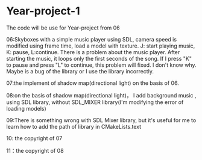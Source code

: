 # Year-project-1

The code will be use for Year-project from 06 

06:Skyboxes with a simple music player using SDL, camera speed is modified using frame time, load a model with texture. J: start playing music, K: pause, L:continue. There is a problem about the music player. After starting the music, it loops only the first seconds of the song. If I press "K" to pause and press "L" to continue, this problem will fixed. I don't know why. Maybe is a bug of the library or I use the library incorrectly.

07:the implement of shadow map(directional light) on the basis of 06.

08:on the basis of shadow map(directional light)， I add background music , using SDL library, without SDL_MIXER library(I'm modifying the  error of loading models)

09:There is something wrong with SDL Mixer library, but it's useful for me to learn how to add the path of library in CMakeLists.text 

10: the copyright of 07

11：the copyright of 08